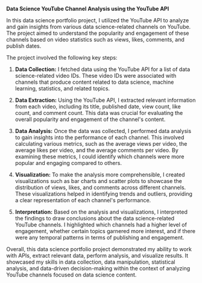 **Data Science YouTube Channel Analysis using the YouTube API**

In this data science portfolio project, I utilized the YouTube API to analyze and gain insights from various data science-related channels on YouTube. The project aimed to understand the popularity and engagement of these channels based on video statistics such as views, likes, comments, and publish dates. 

The project involved the following key steps:

1. **Data Collection:** I fetched data using the YouTube API for a list of data science-related video IDs. These video IDs were associated with channels that produce content related to data science, machine learning, statistics, and related topics.

2. **Data Extraction:** Using the YouTube API, I extracted relevant information from each video, including its title, published date, view count, like count, and comment count. This data was crucial for evaluating the overall popularity and engagement of the channel's content.

3. **Data Analysis:** Once the data was collected, I performed data analysis to gain insights into the performance of each channel. This involved calculating various metrics, such as the average views per video, the average likes per video, and the average comments per video. By examining these metrics, I could identify which channels were more popular and engaging compared to others.

4. **Visualization:** To make the analysis more comprehensible, I created visualizations such as bar charts and scatter plots to showcase the distribution of views, likes, and comments across different channels. These visualizations helped in identifying trends and outliers, providing a clear representation of each channel's performance.

5. **Interpretation:** Based on the analysis and visualizations, I interpreted the findings to draw conclusions about the data science-related YouTube channels. I highlighted which channels had a higher level of engagement, whether certain topics garnered more interest, and if there were any temporal patterns in terms of publishing and engagement.

Overall, this data science portfolio project demonstrated my ability to work with APIs, extract relevant data, perform analysis, and visualize results. It showcased my skills in data collection, data manipulation, statistical analysis, and data-driven decision-making within the context of analyzing YouTube channels focused on data science content.

